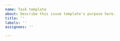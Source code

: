 ```yaml
---
name: Task template
about: Describe this issue template's purpose here.
title: ''
labels: ''
assignees: ''

---
```



